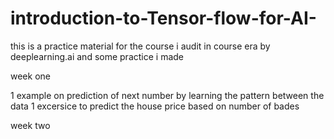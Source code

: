 # introduction-to-Tensor-flow-for-AI-
this is a practice material for the course i audit in course era by deeplearning.ai and some practice i made


week one 

1 example on prediction of next number by learning the pattern between the data
1 excersice to predict the house price based on number of bades

week two


